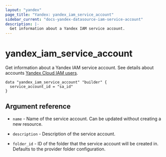 ```yaml
---
layout: "yandex"
page_title: "Yandex: yandex_iam_service_account"
sidebar_current: "docs-yandex-datasource-iam-service-account"
description: |-
  Get information about a Yandex IAM service account.
---
```


# yandex\_iam\_service\_account

Get information about a Yandex IAM service account. See details about accounts [Yandex Cloud IAM users](https://cloud.yandex.com/docs/iam/concepts/users/users).

```hcl
data "yandex_iam_service_account" "builder" {
  service_account_id = "sa_id"
}
```

## Argument reference

* `name` - Name of the service account. Can be updated without creating a new resource.

* `description` - Description of the service account.

* `folder_id` - ID of the folder that the service account will be created in.
    Defaults to the provider folder configuration.